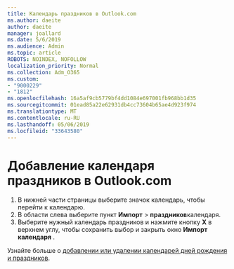 ```yaml
---
title: Календарь праздников в Outlook.com
ms.author: daeite
author: daeite
manager: joallard
ms.date: 5/6/2019
ms.audience: Admin
ms.topic: article
ROBOTS: NOINDEX, NOFOLLOW
localization_priority: Normal
ms.collection: Adm_O365
ms.custom:
- "9000229"
- "1812"
ms.openlocfilehash: 16a5af9cb5779bf4dd1084e697001fb968bb1d35
ms.sourcegitcommit: 01ead85a22e62931db4cc73604b65ae4d923f974
ms.translationtype: MT
ms.contentlocale: ru-RU
ms.lasthandoff: 05/06/2019
ms.locfileid: "33643580"
---
```

# <a name="add-a-holiday-calendar-in-outlookcom"></a>Добавление календаря праздников в Outlook.com

1. В нижней части страницы выберите значок календарь, чтобы перейти к календарю.
1. В области слева выберите пункт **Импорт** > **праздников**календаря.
1. Выберите нужный календарь праздников и нажмите кнопку **X** в верхнем углу, чтобы сохранить выбор и закрыть окно **Импорт календаря** .

Узнайте больше о [добавлении или удалении календарей дней рождения и праздников](https://support.office.com/article/b8e636da-fda8-413f-940e-68396efa49a6).